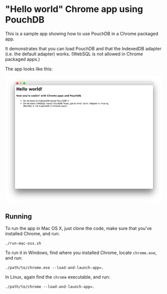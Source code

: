 "Hello world" Chrome app using PouchDB
========

This is a sample app showing how to use PouchDB in a Chrome packaged app.

It demonstrates that you can load PouchDB and that the IndexedDB adapter (i.e. the default adapter) works. (WebSQL is not allowed in Chrome packaged apps.)

The app looks like this:

<img src="screenshot.png"/>

Running
-------

To run the app in Mac OS X, just clone the code, make sure that you've installed Chrome, and run:

```
./run-mac-osx.sh
```

To run it in Windows, find where you installed Chrome, locate `chrome.exe`, and run:

```
./path/to/chrome.exe --load-and-launch-app=.
```

In Linux, again find the `chrome` executable, and run:

```
./path/to/chrome --load-and-launch-app=.
```